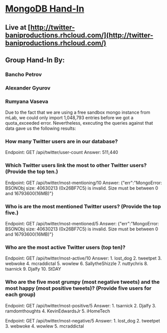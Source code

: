 # [MongoDB Hand-In](https://github.com/HelgeCPH/db_course_nosql/blob/master/lecture_notes/MongoDB%20Exercise.ipynb)

## Live at [http://twitter-baniproductions.rhcloud.com/](http://twitter-baniproductions.rhcloud.com/)

## Group Hand-In By:
### Bancho Petrov
### Alexander Gyurov
### Rumyana Vaseva


Due to the fact that we are using a free sandbox mongo instance from mLab, we could only import 1,048,793 entries before we got a quota_exceeded error. Nevertheless, executing the queries against that data gave us the following results:

### How many Twitter users are in our database?

Endpoint: GET /api/twitter/user-count
Answer: 511,440

### Which Twitter users link the most to other Twitter users? (Provide the top ten.)

Endpoint: GET /api/twitter/most-mentioning/10
Answer: {"err":"MongoError: BSONObj size: 40630213 (0x26BF7C5) is invalid. Size must be between 0 and 16793600(16MB)"}

### Who is are the most mentioned Twitter users? (Provide the top five.)

Endpoint: GET /api/twitter/most-mentioned/5
Answer: {"err":"MongoError: BSONObj size: 40630213 (0x26BF7C5) is invalid. Size must be between 0 and 16793600(16MB)"}

### Who are the most active Twitter users (top ten)?

Endpoint: GET /api/twitter/most-active/10
Answer: 
    1. lost_dog
    2. tweetpet
    3. webwoke
    4. mcraddictal
    5. wowlew
    6. SallytheShizzle
    7. nuttychris
    8. tsarnick
    9. Djalfy
    10. StDAY

### Who are the five most grumpy (most negative tweets) and the most happy (most positive tweets)? (Provide five users for each group)

Endpoint: GET /api/twitter/most-positive/5
Answer: 
    1. tsarnick
    2. Djalfy
    3. ramdomthoughts
    4. KevinEdwardsJr
    5. iHomeTech

Endpoint: GET /api/twitter/most-negative/5
Answer: 
    1. lost_dog
    2. tweetpet
    3. webwoke
    4. wowlew
    5. mcraddictal
